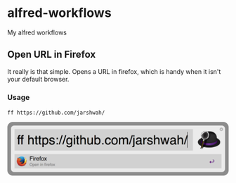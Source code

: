 alfred-workflows
================

My alfred workflows

## Open URL in Firefox

It really is that simple. Opens a URL in firefox, which is handy when it isn't
your default browser.

### Usage

```
ff https://github.com/jarshwah/
```
![screenshot: `ff https://github.com/jarshwah/`](open-in-ff.png)
